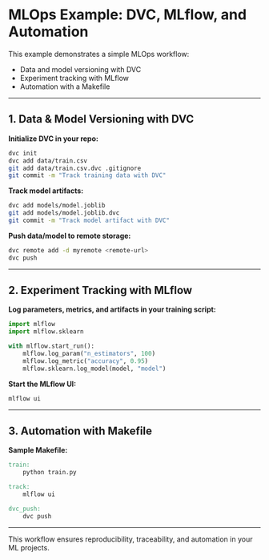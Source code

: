# MLOps Example: DVC, MLflow, and Automation

This example demonstrates a simple MLOps workflow:
- Data and model versioning with DVC
- Experiment tracking with MLflow
- Automation with a Makefile

---

## 1. Data & Model Versioning with DVC

**Initialize DVC in your repo:**
```bash
dvc init
dvc add data/train.csv
git add data/train.csv.dvc .gitignore
git commit -m "Track training data with DVC"
```

**Track model artifacts:**
```bash
dvc add models/model.joblib
git add models/model.joblib.dvc
git commit -m "Track model artifact with DVC"
```

**Push data/model to remote storage:**
```bash
dvc remote add -d myremote <remote-url>
dvc push
```

---

## 2. Experiment Tracking with MLflow

**Log parameters, metrics, and artifacts in your training script:**
```python
import mlflow
import mlflow.sklearn

with mlflow.start_run():
    mlflow.log_param("n_estimators", 100)
    mlflow.log_metric("accuracy", 0.95)
    mlflow.sklearn.log_model(model, "model")
```

**Start the MLflow UI:**
```bash
mlflow ui
```

---

## 3. Automation with Makefile

**Sample Makefile:**
```makefile
train:
	python train.py

track:
	mlflow ui

dvc_push:
	dvc push
```

---

This workflow ensures reproducibility, traceability, and automation in your ML projects. 